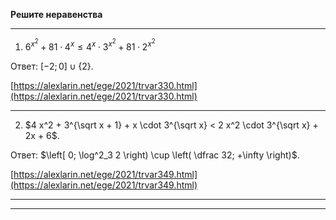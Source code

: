 **Решите неравенства**

--- ---

1) $6^{x^2} + 81 \cdot 4^x \leqslant 4^x \cdot 3^{x^2} + 81 \cdot 2^{x^2}$

Ответ: $[ -2; 0 ] \cup \{ 2 \}$.

[https://alexlarin.net/ege/2021/trvar330.html](https://alexlarin.net/ege/2021/trvar330.html)

--- ---

2) $4 x^2 + 3^{\sqrt x + 1} + x \cdot 3^{\sqrt x} < 2 x^2 \cdot 3^{\sqrt x} + 2x + 6$.

Ответ: $\left[ 0; \log^2_3 2 \right) \cup \left( \dfrac 32; +\infty \right)$.

[https://alexlarin.net/ege/2021/trvar349.html](https://alexlarin.net/ege/2021/trvar349.html)

--- ---
--- ---

